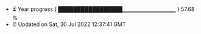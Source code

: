 - ⏳ Year progress { █████████████████▁▁▁▁▁▁▁▁▁▁▁▁▁ } 57.68 %
- ⏰ Updated on Sat, 30 Jul 2022 12:37:41 GMT

